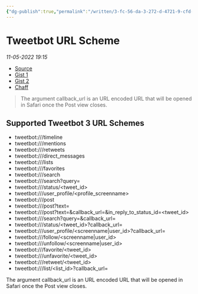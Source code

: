 ```yaml
---
{"dg-publish":true,"permalink":"/written/3-fc-56-da-3-272-d-4721-9-cfd-0646-e6-df-40-e9/","dgHomeLink":true,"dgPassFrontmatter":false}
---
```


# Tweetbot URL Scheme

*11-05-2022 19:15* 

- [Source](https://tapbots.net/tweetbot3/support/url-schemes/)
- [Gist 1](https://gist.github.com/extratone/2902e4615afd47d5746dca34e8be362b)
- [Gist 2](https://gist.github.com/extratone/87eadaf96d13b7bef8eaa2565414d257)
- [Chaff](https://chaff.writeas.com/tweetbot-url-scheme)

> The argument callback_url is an URL encoded URL that will be opened in Safari once the Post view closes.
## Supported Tweetbot 3 URL Schemes

-   tweetbot://<screenname>/timeline
-   tweetbot://<screenname>/mentions
-   tweetbot://<screenname>/retweets
-   tweetbot://<screenname>/direct\_messages
-   tweetbot://<screenname>/lists
-   tweetbot://<screenname>/favorites
-   tweetbot://<screenname>/search
-   tweetbot://<screenname>/search?query=<text>
-   tweetbot://<screenname>/status/<tweet\_id>
-   tweetbot://<screenname>/user\_profile/<profile\_screenname>
-   tweetbot://<screenname>/post
-   tweetbot://<screenname>/post?text=<text>
-   tweetbot://<screenname>/post?text=<text>&callback\_url=<url>&in\_reply\_to\_status\_id=<tweet\_id>
-   tweetbot://<screenname>/search?query=<text>&callback\_url=<url>
-   tweetbot://<screenname>/status/<tweet\_id>?callback\_url=<url>
-   tweetbot://<screenname>/user\_profile/<screenname|user\_id>?callback\_url=<url>
-   tweetbot://<screenname>/follow/<screenname|user\_id>
-   tweetbot://<screenname>/unfollow/<screenname|user\_id>
-   tweetbot://<screenname>/favorite/<tweet\_id>
-   tweetbot://<screenname>/unfavorite/<tweet\_id>
-   tweetbot://<screenname>/retweet/<tweet\_id>
-   tweetbot://<screenname>/list/<list\_id>?callback\_url=<url>

The argument callback\_url is an URL encoded URL that will be opened in Safari once the Post view closes.